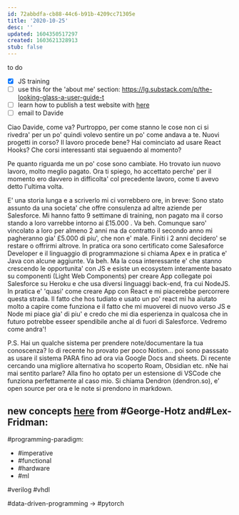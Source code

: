 ```yaml
---
id: 72abbdfa-cb88-44c6-b91b-4209cc71305e
title: '2020-10-25'
desc: ''
updated: 1604350517297
created: 1603621328913
stub: false
---
```


to do

- [x] JS training
- [ ] use this for the 'about me' section: https://lg.substack.com/p/the-looking-glass-a-user-guide-t
- [ ] learn how to publish a test website with  [here](https://www.dendron.so/notes/73d395c9-5041-4d0d-9db7-080d9586136e.html) 
- [ ] email to Davide

Ciao Davide, come va?
Purtroppo, per come stanno le cose non ci si rivedra' per un po' quindi volevo sentire un po' come andava a te.
Nuovi progetti in corso?
Il lavoro procede bene? Hai cominciato ad usare React Hooks?
Che corsi interessanti stai seguaendo al momento?

Pe quanto riguarda me un po' cose sono cambiate.
Ho trovato iun nuovo lavoro, molto meglio pagato. Ora ti spiego, ho accettato perche' per il momento ero davvero in difficolta' col precedente lavoro, come ti avevo detto l'ultima volta.

E' una storia lunga e a scriverlo mi ci vorrebbero ore, in breve:
Sono stato assunto da una societa' che offre consulenza ad altre aziende per Salesforce.
Mi hanno fatto 9 settimane di training, non pagato ma il corso stando a loro varrebbe intorno ai £15.000 . Va beh.
Comunque saro' vincolato a loro per almeno 2 anni ma da contratto il secondo anno mi pagheranno gia' £5.000 di piu', che non e' male.
Finiti i 2 anni decidero' se restare o offrirmi altrove.
In pratica ora sono certificato come Salesaforce Developer e il linguaggio di programmazione si chiama Apex e in pratica e' Java con alcune aggiunte.
Va beh.
Ma la cosa interessante e' che stanno crescendo le opportunita' con JS e esiste un ecosystem interamente basato su componenti (Light Web Components) per creare App collegate poi Salesforce su Heroku e che usa diversi linguaggi back-end, fra cui NodeJS.
In pratica e' 'quasi' come creare App con React e mi piacerebbe percorrere questa strada.
Il fatto che hos tudiato e usato un po' react mi ha aiutato molto a capire come funziona e il fatto che mi muoverei di nuovo verso JS e Node mi piace gia' di piu' e credo che mi dia esperienza in qualcosa che in futuro potrebbe esseer spendibile anche al di fuori di Salesforce.
Vedremo come andra'!

P.S.
Hai un qualche sistema per prendere note/documentare la tua conoscenza?
Io di recente ho provato per poco Notion... poi sono passsato as usare il sistema PARA fino ad ora via Google Docs and sheets.
Di recente cercando una migliore alternativa ho scoperto Roam, Obsidian etc. nNe hai mai sentito parlare?
Alla fino ho optato per un estensione di VSCode che funziona perfettamente al caso mio. Si chiama Dendron (dendron.so), e' open source per ora e le note si prendono in markdown.


## new concepts [here](https://www.youtube.com/watch?v=XlvfHOrF26M) from #George-Hotz and#Lex-Fridman:

 #programming-paradigm: 
 * #imperative
 * #functional
 * #hardware
 * #ml

 #verilog
 #vhdl

 #data-driven-programming -> #pytorch

